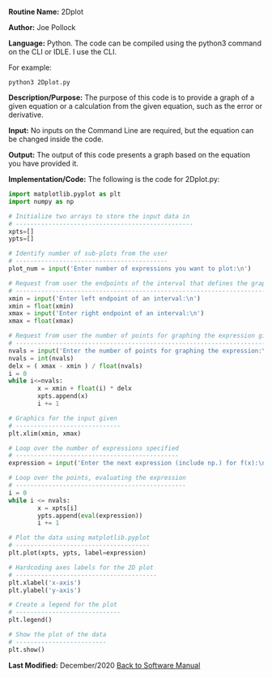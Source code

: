 **Routine Name:** 2Dplot  

**Author:** Joe Pollock  

**Language:** Python. The code can be compiled using the python3 command on the CLI or IDLE. I use the CLI.  

For example:  
```
python3 2Dplot.py
```

**Description/Purpose:** The purpose of this code is to provide a graph of a given equation or a calculation from the given equation, such as the error or derivative.  

**Input:** No inputs on the Command Line are required, but the equation can be changed inside the code.  

**Output:** The output of this code presents a graph based on the equation you have provided it.  

**Implementation/Code:** The following is the code for 2Dplot.py:  
```Python
import matplotlib.pyplot as plt
import numpy as np

# Initialize two arrays to store the input data in
# -------------------------------------------------
xpts=[]
ypts=[]

# Identify number of sub-plots from the user
# ------------------------------------------
plot_num = input('Enter number of expressions you want to plot:\n')

# Request from user the endpoints of the interval that defines the graphical domain
# ----------------------------------------------------------------------------------
xmin = input('Enter left endpoint of an interval:\n')
xmin = float(xmin)
xmax = input('Enter right endpoint of an interval:\n')
xmax = float(xmax)

# Request from user the number of points for graphing the expression given
# -------------------------------------------------------------------------
nvals = input('Enter the number of points for graphing the expression:\n')
nvals = int(nvals)
delx = ( xmax - xmin ) / float(nvals)
i = 0
while i<=nvals:
        x = xmin + float(i) * delx
        xpts.append(x)
        i += 1

# Graphics for the input given
# -----------------------------
plt.xlim(xmin, xmax)

# Loop over the number of expressions specified
# ---------------------------------------------
expression = input('Enter the next expression (include np.) for f(x):\n')

# Loop over the points, evaluating the expression
# -----------------------------------------------
i = 0
while i <= nvals:
        x = xpts[i]
        ypts.append(eval(expression))
        i += 1

# Plot the data using matplotlib.pyplot
# -------------------------------------
plt.plot(xpts, ypts, label=expression)

# Hardcoding axes labels for the 2D plot
# ---------------------------------------
plt.xlabel('x-axis')
plt.ylabel('y-axis')

# Create a legend for the plot
# -----------------------------
plt.legend()

# Show the plot of the data
# -------------------------
plt.show()
```

**Last Modified:** December/2020
[Back to Software Manual](https://github.com/jpoll962/math4610/blob/master/hw_toc/SoftwareManual/SoftwareManual_toc.md)
